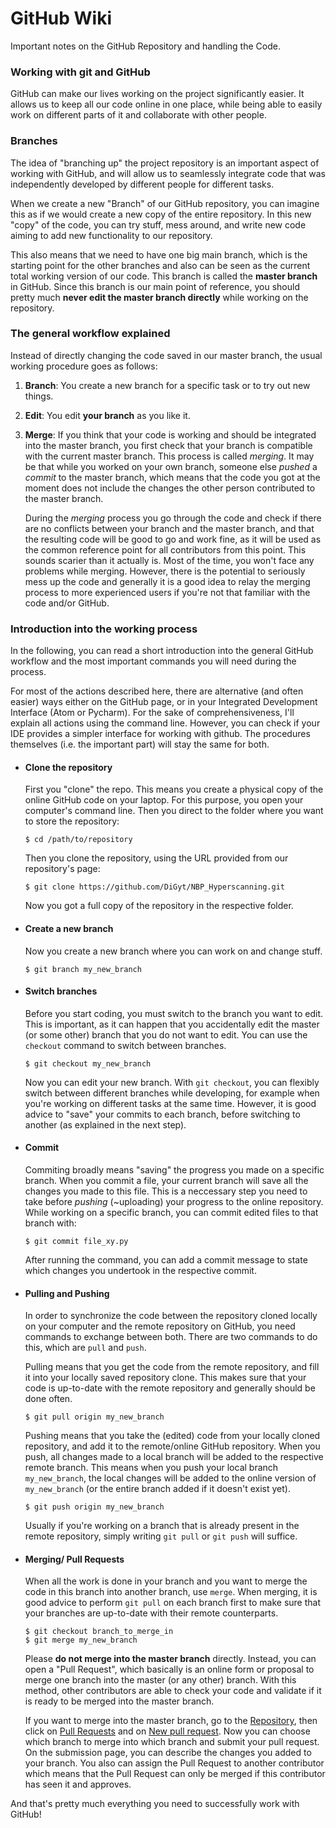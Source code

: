 # GitHub Wiki
Important notes on the GitHub Repository and handling the Code.


### Working with git and GitHub
GitHub can make our lives working on the project significantly easier.
It allows us to keep all our code online in one place, while being able to 
easily work on different parts of it and collaborate with other people.


### Branches
The idea of "branching up" the project repository is an important aspect of
working with GitHub, and will allow us to seamlessly integrate code that was 
independently developed by different people for different tasks.

When we create a new "Branch" of our GitHub repository, you can imagine this 
as if we would create a new copy of the entire repository. In this new "copy" 
of the code, you can try stuff, mess around, and write new code aiming to 
add new functionality to our repository.

This also means that we need to have one big main branch, which is the starting 
point for the other branches and also can be seen as the current total working 
version of our code. This branch is called the **master branch** in GitHub. 
Since this branch is our main point of reference, you should pretty much 
**never edit the master branch directly** while working on the repository.


### The general workflow explained
Instead of directly changing the code saved in our master branch,
the usual working procedure goes as follows:

1. **Branch**: You create a new branch for a specific task or to try out new things.
2. **Edit**: You edit **your branch** as you like it.
3. **Merge**: If you think that your code is working and should be integrated into 
    the master branch, you first check that your branch is compatible with the current 
    master branch. This process is called *merging*. It may be that while you worked on 
    your own branch, someone else *pushed* a *commit* to the master branch, which means 
    that the code you got at the moment does not include the changes the other person 
    contributed to the master branch.
     
    During the *merging* process you go through the 
    code and check if there are no conflicts between your branch and the master branch, 
    and that the resulting code will be good to go and work fine, as it will be used as 
    the common reference point for all contributors from this point. This sounds 
    scarier than it actually is. Most of the time, you won't face any problems while 
    merging. However, there is the potential to seriously mess up the code and generally 
    it is a good idea to relay the merging process to more experienced users if you're 
    not that familiar with the code and/or GitHub.


### Introduction into the working process
In the following, you can read a short introduction into the general GitHub workflow and
the most important commands you will need during the process.

For most of the actions described here, there are alternative (and often easier) ways
either on the GitHub page, or in your Integrated Development Interface (Atom or Pycharm).
For the sake of comprehensiveness, I'll explain all actions using the command line.
However, you can check if your IDE provides a simpler interface for working with github.
The procedures themselves (i.e. the important part) will stay the same for both.

- #### Clone the repository
    First you "clone" the repo. This means you create a physical copy of the online GitHub
    code on your laptop.
    For this purpose, you open your computer's command line. Then you direct to the folder 
    where you want to store the repository:
    ```shell script
    $ cd /path/to/repository
    ```
    Then you clone the repository, using the URL provided from our repository's page:
    ```shell script
    $ git clone https://github.com/DiGyt/NBP_Hyperscanning.git
    ```
    Now you got a full copy of the repository in the respective folder.
    
- #### Create a new branch
    Now you create a new branch where you can work on and change stuff.
    ```shell script
    $ git branch my_new_branch
    ```
  
- #### Switch branches
    Before you start coding, you must switch to the branch you want to edit. This is 
    important, as it can happen that you accidentally edit the master (or some other) 
    branch that you do not want to edit. You can use the `checkout` command to switch
    between branches.
    ```shell script
    $ git checkout my_new_branch
    ```
    Now you can edit your new branch. With `git checkout`, you can flexibly switch 
    between different branches while developing, for example when you're working on
    different tasks at the same time. However, it is good advice to "save" your commits 
    to each branch, before switching to another (as explained in the next step).
    
- #### Commit
    Commiting broadly means "saving" the progress you made on a specific branch. When 
    you commit a file, your current branch will save all the changes you made to this 
    file. This is a neccessary step you need to take before *pushing* (~uploading) your 
    progress to the online repository. While working on a specific branch, you can 
    commit edited files to that branch with:
    ```shell script
    $ git commit file_xy.py
    ```
    After running the command, you can add a commit message to state which changes you 
    undertook in the respective commit.
  
- #### Pulling and Pushing
    In order to synchronize the code between the repository cloned locally on your computer 
    and the remote repository on GitHub, you need commands to exchange between both. There 
    are two commands to do this, which are `pull` and `push`.
    
    Pulling means that you get the code from the remote repository, and fill it into your 
    locally saved repository clone. This makes sure that your code is up-to-date with the 
    remote repository and generally should be done often.
    ```shell script
    $ git pull origin my_new_branch
    ```
  
    Pushing means that you take the (edited) code from your locally cloned repository, 
    and add it to the remote/online GitHub repository. When you push, all changes made 
    to a local branch will be added to the respective remote branch. This means when you 
    push your local branch `my_new_branch`, the local changes will be added to the online 
    version of `my_new_branch` (or the entire branch added if it doesn't exist yet).
    ```shell script
    $ git push origin my_new_branch
    ```
    
    Usually if you're working on a branch that is already present in the remote repository, 
    simply writing `git pull` or `git push` will suffice.
  
- #### Merging/ Pull Requests
    When all the work is done in your branch and you want to merge the code in this branch 
    into another branch, use `merge`. When merging, it is good advice to perform `git pull` 
    on each branch first to make sure that your branches are up-to-date with their remote 
    counterparts.
    ```shell script
    $ git checkout branch_to_merge_in
    $ git merge my_new_branch
    ```
    Please **do not merge into the master branch** directly. Instead, you can open a "Pull 
    Request", which basically is an online form or proposal to merge one branch into the 
    master (or any other) branch. With this method, other contributors are able to check 
    your code and validate if it is ready to be merged into the master branch.
    
    If you want to merge into the master branch, go to the 
    [Repository](https://github.com/DiGyt/NBP_Hyperscanning), then click on 
    [Pull Requests](https://github.com/DiGyt/NBP_Hyperscanning/pulls) and on 
    [New pull request](https://github.com/DiGyt/NBP_Hyperscanning/compare).
    Now you can choose which branch to merge into which branch and submit your pull 
    request. On the submission page, you can describe the changes you added to your 
    branch. You also can assign the Pull Request to another contributor which means that 
    the Pull Request can only be merged if this contributor has seen it and approves.
    
And that's pretty much everything you need to successfully work with GitHub!